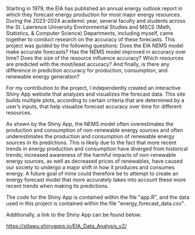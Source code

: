 Starting in 1979, the EIA has published an annual energy outlook report in which they forecast energy production for most major energy resources. During the 2023-2024 academic year, several faculty and students across the St. Lawrence University Environmental Studies and MSCS (Math, Statistics, & Computer Science) Departments, including myself, came together to conduct research on the accuracy of these forecasts. This project was guided by the following questions: Does the EIA NEMS model make accurate forecasts? Has the NEMS model improved in accuracy over time? Does the size of the resource influence accuracy? Which resources are predicted with the most/least accuracy? And finally, is there any difference in prediction accuracy for production, consumption, and renewable energy generation?

For my contribution to the project, I independently created an interactive Shiny App website that analyzes and visualizes the forecast data. This site builds multiple plots, according to certain criteria that are determined by a user’s inputs, that help visualize forecast accuracy over time for different resources.

As shown by the Shiny App, the NEMS model often overestimates the production and consumption of non-renewable energy sources and often underestimates the production and consumption of renewable energy sources in its predictions. This is likely due to the fact that more recent trends in energy production and consumption have diverged from historical trends; increased awareness of the harmful impacts of non-renewable energy sources, as well as decreased prices of renewables, have caused our society to undergo a major shift in how it produces and consumes energy. A future goal of mine could therefore be to attempt to create an energy forecast model that more accurately takes into account these more recent trends when making its predictions.

The code for the Shiny App is contained within the file "app.R", and the data used in this project is contained within the file "energy_forecast_data.csv".

Additionally, a link to the Shiny App can be found below:

https://stlawu.shinyapps.io/EIA_Data_Analysis_v2/
